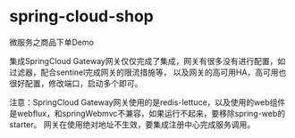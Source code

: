 # spring-cloud-shop
微服务之商品下单Demo

集成SpringCloud Gateway网关仅仅完成了集成，网关有很多没有进行配置，如过滤器，配合sentinel完成网关的限流措施等，
以及网关的高可用HA，高可用也很好配置，修改端口，启动多个即可。

注意：SpringCloud Gateway网关使用的是redis-lettuce，以及使用的web组件是webflux，和springWebmvc不兼容，如果运行不起来，要移除spring-web的
starter。
网关在使用绝对地址不生效，要集成注册中心完成服务调用。
